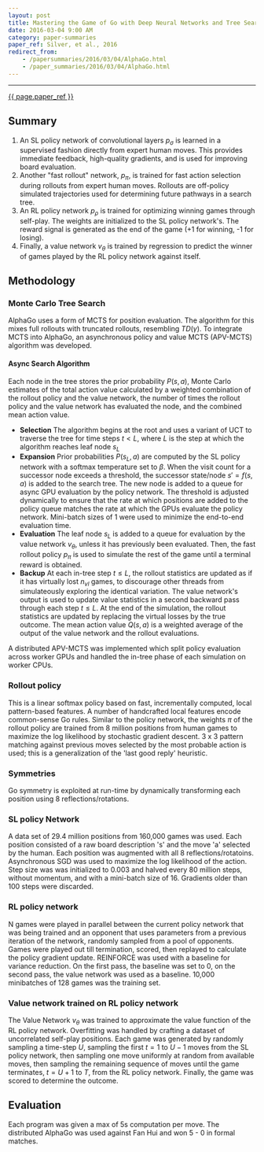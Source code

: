 ```yaml
---
layout: post
title: Mastering the Game of Go with Deep Neural Networks and Tree Search
date: 2016-03-04 9:00 AM
category: paper-summaries
paper_ref: Silver, et al., 2016
redirect_from:
    - /papersummaries/2016/03/04/AlphaGo.html
    - /paper_summaries/2016/03/04/AlphaGo.html
---
```


<script type="text/javascript" async
  src="https://cdn.mathjax.org/mathjax/latest/MathJax.js?config=TeX-MML-AM_CHTML">
</script>

<script type="text/x-mathjax-config">
MathJax.Hub.Config({
  TeX: { equationNumbers: { autoNumber: "AMS" } },
  tex2jax: {inlineMath: [['$','$'], ['\\(','\\)']]}
});
</script>
 
---
[{{ page.paper_ref }}](http://www.willamette.edu/~levenick/cs448/goNature.pdf)

## Summary ##

1. An SL policy network of convolutional layers $p_{\sigma}$ is learned in a supervised fashion directly from expert human moves. This provides immediate feedback, high-quality gradients, and is used for improving board evaluation.
2. Another "fast rollout" network, $p_{\pi}$, is trained for fast action selection during rollouts from expert human moves. Rollouts are off-policy simulated trajectories used for determining future pathways in a search tree. 
3. An RL policy network $p_{\rho}$ is trained for optimizing winning games through self-play. The weights are initialized to the SL policy network's. The reward signal is generated as the end of the game (+1 for winning, -1 for losing). 
4. Finally, a value network $v_{\theta}$ is trained by regression to predict the winner of games played by the RL policy network against itself. 

## Methodology ##

### Monte Carlo Tree Search ###

AlphaGo uses a form of MCTS for position evaluation. The algorithm for this mixes full rollouts with truncated rollouts, resembling 
$TD(\gamma)$. To integrate MCTS into AlphaGo, an asynchronous policy and value MCTS (APV-MCTS) algorithm was developed. 

#### Async Search Algorithm ####
Each node in the tree stores the prior probability $P(s,a)$, Monte Carlo estimates of the total action value 
calculated by a weighted combination of the rollout policy and the value network, the number of times the rollout policy and 
the value network has evaluated the node, and the combined mean action value. 

* <b>Selection</b> The algorithm begins at the root and uses a variant of UCT to traverse the tree for time steps $t \lt L$, where $L$ is the step at which the algorithm reaches leaf node $s_{L}$
* <b>Expansion</b> Prior probabilities $P(s_{L}, a)$ are computed by the SL policy network with a softmax temperature set to $\beta$. When the visit count for a successor node exceeds a threshold, the successor state/node $s' = f(s,a)$ is added to the search tree. The new node is added to a queue for async GPU evaluation by the policy network.  The threshold is adjusted dynamically to ensure that the rate at which positions are added to the policy queue matches the rate at which the GPUs evaluate the policy network. Mini-batch sizes of 1 were used to minimize the end-to-end evaluation time.
* <b>Evaluation</b> The leaf node $s_{L}$ is added to a queue for evaluation by the value network $v_{\theta}$, unless it has previously been evaluated. Then, the fast rollout policy $p_{\pi}$ is used to simulate the rest of the game until a terminal reward is obtained. 
* <b>Backup</b> At each in-tree step $t \le L$, the rollout statistics are updated as if it has virtually lost $n_{vl}$ games, to discourage other threads from simulateously exploring the identical variation. The value network's output is used to update value 
statistics in a second backward pass through each step $t \le L$. At the end of the simulation, the rollout statistics
are updated by replacing the virtual losses by the true outcome. The mean action value $Q(s,a)$ is a weighted average
of the output of the value network and the rollout evaluations. 
 
A distributed APV-MCTS was implemented which split policy evaluation across worker GPUs and handled 
the in-tree phase of each simulation on worker CPUs. 

### Rollout policy ###

This is a linear softmax policy based on fast, incrementally computed, local pattern-based features. A number of 
handcrafted local features encode common-sense Go rules. Similar to the policy network, the weights $\pi$ of the 
rollout policy are trained from 8 million positions from human games to maximize the log likelihood by 
stochastic gradient descent. 3 x 3 pattern matching against previous moves selected by the most probable action 
is used; this is a generalization of the 'last good reply' heuristic. 

### Symmetries ###
Go symmetry is exploited at run-time by dynamically transforming each position using 8 reflections/rotations. 

### SL policy Network ###
A data set of 29.4 million positions from 160,000 games was used. Each position consisted of a raw board description 
's' and the move 'a' selected by the human. Each position was augmented with all 8 reflections/rotatoins. 
Asynchronous SGD was used to maximize the log likelihood of the action. Step size was was initialized to 0.003 and halved
every 80 million steps, without momentum, and with a mini-batch size of 16. Gradients older than 100 steps were
discarded. 

### RL policy network ###
N games were played in parallel between the current policy network that was being trained and an opponent
that uses parameters from a previous iteration of the network, randomly sampled from a pool of opponents. Games
were played out till termination, scored, then replayed to calculate the policy gradient update. 
REINFORCE was used with a baseline for variance reduction. On the first pass, the baseline was set to 0, 
on the second pass, the value network was used as a baseline. 10,000 minibatches of 128 games was the training set. 

### Value network trained on RL policy network ###
The Value Network $v_{\theta}$ was trained to approximate the value function of the RL policy network. Overfitting was handled by crafting a dataset of uncorrelated self-play positions. Each game was generated by randomly sampling a time-step
$U$, sampling the first $t = 1$ to $U-1$ moves from the SL policy network, then sampling one move 
uniformly at random from available moves, then sampling the remaining sequence of moves until the game terminates, 
$t = U + 1$ to $T$, from the RL policy network. Finally, the game was scored to determine the outcome. 

## Evaluation ##
Each program was given a max of 5s computation per move. The distributed AlphaGo was used against
Fan Hui and won 5 - 0 in formal matches. 
